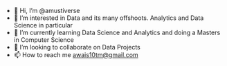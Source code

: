 - 👋 Hi, I’m @amustiverse
- 👀 I’m interested in Data and its many offshoots. Analytics and Data Science in particular
- 🌱 I’m currently learning Data Science and Analytics and doing a Masters in Computer Science
- 💞️ I’m looking to collaborate on Data Projects
- 📫 How to reach me awais10tm@gmail.com

<!---
amustiverse/amustiverse is a ✨ special ✨ repository because its `README.md` (this file) appears on your GitHub profile.
You can click the Preview link to take a look at your changes.
--->
